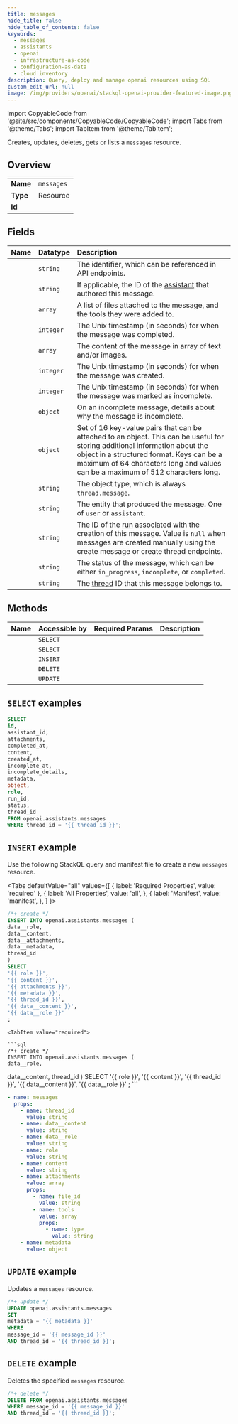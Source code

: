 ```yaml
---
title: messages
hide_title: false
hide_table_of_contents: false
keywords:
  - messages
  - assistants
  - openai
  - infrastructure-as-code
  - configuration-as-data
  - cloud inventory
description: Query, deploy and manage openai resources using SQL
custom_edit_url: null
image: /img/providers/openai/stackql-openai-provider-featured-image.png
---
```


import CopyableCode from '@site/src/components/CopyableCode/CopyableCode';
import Tabs from '@theme/Tabs';
import TabItem from '@theme/TabItem';

Creates, updates, deletes, gets or lists a <code>messages</code> resource.

## Overview
<table><tbody>
<tr><td><b>Name</b></td><td><code>messages</code></td></tr>
<tr><td><b>Type</b></td><td>Resource</td></tr>
<tr><td><b>Id</b></td><td><CopyableCode code="openai.assistants.messages" /></td></tr>
</tbody></table>

## Fields
| Name | Datatype | Description |
|:-----|:---------|:------------|
| <CopyableCode code="id" /> | `string` | The identifier, which can be referenced in API endpoints. |
| <CopyableCode code="assistant_id" /> | `string` | If applicable, the ID of the [assistant](/docs/api-reference/assistants) that authored this message. |
| <CopyableCode code="attachments" /> | `array` | A list of files attached to the message, and the tools they were added to. |
| <CopyableCode code="completed_at" /> | `integer` | The Unix timestamp (in seconds) for when the message was completed. |
| <CopyableCode code="content" /> | `array` | The content of the message in array of text and/or images. |
| <CopyableCode code="created_at" /> | `integer` | The Unix timestamp (in seconds) for when the message was created. |
| <CopyableCode code="incomplete_at" /> | `integer` | The Unix timestamp (in seconds) for when the message was marked as incomplete. |
| <CopyableCode code="incomplete_details" /> | `object` | On an incomplete message, details about why the message is incomplete. |
| <CopyableCode code="metadata" /> | `object` | Set of 16 key-value pairs that can be attached to an object. This can be useful for storing additional information about the object in a structured format. Keys can be a maximum of 64 characters long and values can be a maximum of 512 characters long. |
| <CopyableCode code="object" /> | `string` | The object type, which is always `thread.message`. |
| <CopyableCode code="role" /> | `string` | The entity that produced the message. One of `user` or `assistant`. |
| <CopyableCode code="run_id" /> | `string` | The ID of the [run](/docs/api-reference/runs) associated with the creation of this message. Value is `null` when messages are created manually using the create message or create thread endpoints. |
| <CopyableCode code="status" /> | `string` | The status of the message, which can be either `in_progress`, `incomplete`, or `completed`. |
| <CopyableCode code="thread_id" /> | `string` | The [thread](/docs/api-reference/threads) ID that this message belongs to. |

## Methods
| Name | Accessible by | Required Params | Description |
|:-----|:--------------|:----------------|:------------|
| <CopyableCode code="get_message" /> | `SELECT` | <CopyableCode code="message_id, thread_id" /> |  |
| <CopyableCode code="list_messages" /> | `SELECT` | <CopyableCode code="thread_id" /> |  |
| <CopyableCode code="create_message" /> | `INSERT` | <CopyableCode code="thread_id, data__content, data__role" /> |  |
| <CopyableCode code="delete_message" /> | `DELETE` | <CopyableCode code="message_id, thread_id" /> |  |
| <CopyableCode code="modify_message" /> | `UPDATE` | <CopyableCode code="message_id, thread_id" /> |  |

## `SELECT` examples




```sql
SELECT
id,
assistant_id,
attachments,
completed_at,
content,
created_at,
incomplete_at,
incomplete_details,
metadata,
object,
role,
run_id,
status,
thread_id
FROM openai.assistants.messages
WHERE thread_id = '{{ thread_id }}';
```
## `INSERT` example

Use the following StackQL query and manifest file to create a new <code>messages</code> resource.

<Tabs
    defaultValue="all"
    values={[
        { label: 'Required Properties', value: 'required' },
        { label: 'All Properties', value: 'all', },
        { label: 'Manifest', value: 'manifest', },
    ]
}>
<TabItem value="all">

```sql
/*+ create */
INSERT INTO openai.assistants.messages (
data__role,
data__content,
data__attachments,
data__metadata,
thread_id
)
SELECT 
'{{ role }}',
'{{ content }}',
'{{ attachments }}',
'{{ metadata }}',
'{{ thread_id }}',
'{{ data__content }}',
'{{ data__role }}'
;
```
</TabItem>

    <TabItem value="required">

    ```sql
    /*+ create */
    INSERT INTO openai.assistants.messages (
    data__role,
data__content,
thread_id
    )
    SELECT 
    '{{ role }}',
'{{ content }}',
'{{ thread_id }}',
'{{ data__content }}',
'{{ data__role }}'
    ;
    ```
    </TabItem>
    
<TabItem value="manifest">

```yaml
- name: messages
  props:
    - name: thread_id
      value: string
    - name: data__content
      value: string
    - name: data__role
      value: string
    - name: role
      value: string
    - name: content
      value: string
    - name: attachments
      value: array
      props:
        - name: file_id
          value: string
        - name: tools
          value: array
          props:
            - name: type
              value: string
    - name: metadata
      value: object

```
</TabItem>
</Tabs>

## `UPDATE` example

Updates a <code>messages</code> resource.

```sql
/*+ update */
UPDATE openai.assistants.messages
SET 
metadata = '{{ metadata }}'
WHERE 
message_id = '{{ message_id }}'
AND thread_id = '{{ thread_id }}';
```

## `DELETE` example

Deletes the specified <code>messages</code> resource.

```sql
/*+ delete */
DELETE FROM openai.assistants.messages
WHERE message_id = '{{ message_id }}'
AND thread_id = '{{ thread_id }}';
```

